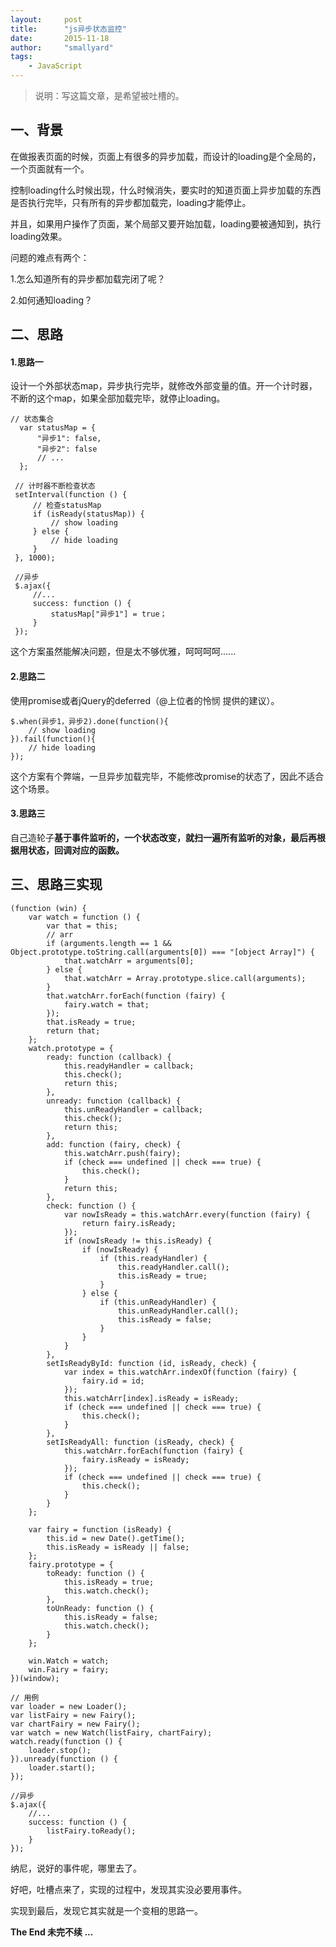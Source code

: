 ```yaml
---
layout:     post
title:      "js异步状态监控"
date:       2015-11-18
author:     "smallyard"
tags:
    - JavaScript
---
```


>说明：写这篇文章，是希望被吐槽的。

## 一、背景

在做报表页面的时候，页面上有很多的异步加载，而设计的loading是个全局的，一个页面就有一个。

控制loading什么时候出现，什么时候消失，要实时的知道页面上异步加载的东西是否执行完毕，只有所有的异步都加载完，loading才能停止。

并且，如果用户操作了页面，某个局部又要开始加载，loading要被通知到，执行loading效果。

问题的难点有两个：

1.怎么知道所有的异步都加载完闭了呢？

2.如何通知loading？


## 二、思路


#### 1.思路一

设计一个外部状态map，异步执行完毕，就修改外部变量的值。开一个计时器，不断的这个map，如果全部加载完毕，就停止loading。

```
// 状态集合
  var statusMap = {
      "异步1": false,
      "异步2": false
      // ...
  };
  
 // 计时器不断检查状态
 setInterval(function () {
     // 检查statusMap
     if (isReady(statusMap)) {
         // show loading
     } else {
         // hide loading
     }
 }, 1000);
 
 //异步
 $.ajax({
     //...
     success: function () {
         statusMap["异步1"] = true；
     }
 });

```

这个方案虽然能解决问题，但是太不够优雅，呵呵呵呵......

#### 2.思路二

使用promise或者jQuery的deferred（@上位者的怜悯 提供的建议）。

```
$.when(异步1，异步2).done(function(){
    // show loading
}).fail(function(){
    // hide loading
});
```

这个方案有个弊端，一旦异步加载完毕，不能修改promise的状态了，因此不适合这个场景。

#### 3.思路三

自己造轮子**基于事件监听的，一个状态改变，就扫一遍所有监听的对象，最后再根据用状态，回调对应的函数。**


## 三、思路三实现

```
(function (win) {
    var watch = function () {
        var that = this;
        // arr
        if (arguments.length == 1 && Object.prototype.toString.call(arguments[0]) === "[object Array]") {
            that.watchArr = arguments[0];
        } else {
            that.watchArr = Array.prototype.slice.call(arguments);
        }
        that.watchArr.forEach(function (fairy) {
            fairy.watch = that;
        });
        that.isReady = true;
        return that;
    };
    watch.prototype = {
        ready: function (callback) {
            this.readyHandler = callback;
            this.check();
            return this;
        },
        unready: function (callback) {
            this.unReadyHandler = callback;
            this.check();
            return this;
        },
        add: function (fairy, check) {
            this.watchArr.push(fairy);
            if (check === undefined || check === true) {
                this.check();
            }
            return this;
        },
        check: function () {
            var nowIsReady = this.watchArr.every(function (fairy) {
                return fairy.isReady;
            });
            if (nowIsReady != this.isReady) {
                if (nowIsReady) {
                    if (this.readyHandler) {
                        this.readyHandler.call();
                        this.isReady = true;
                    }
                } else {
                    if (this.unReadyHandler) {
                        this.unReadyHandler.call();
                        this.isReady = false;
                    }
                }
            }
        },
        setIsReadyById: function (id, isReady, check) {
            var index = this.watchArr.indexOf(function (fairy) {
                fairy.id = id;
            });
            this.watchArr[index].isReady = isReady;
            if (check === undefined || check === true) {
                this.check();
            }
        },
        setIsReadyAll: function (isReady, check) {
            this.watchArr.forEach(function (fairy) {
                fairy.isReady = isReady;
            });
            if (check === undefined || check === true) {
                this.check();
            }
        }
    };

    var fairy = function (isReady) {
        this.id = new Date().getTime();
        this.isReady = isReady || false;
    };
    fairy.prototype = {
        toReady: function () {
            this.isReady = true;
            this.watch.check();
        },
        toUnReady: function () {
            this.isReady = false;
            this.watch.check();
        }
    };

    win.Watch = watch;
    win.Fairy = fairy;
})(window);
```

```
// 用例
var loader = new Loader();
var listFairy = new Fairy();
var chartFairy = new Fairy();
var watch = new Watch(listFairy, chartFairy);
watch.ready(function () {
    loader.stop();
}).unready(function () {
    loader.start();
});

//异步
$.ajax({
    //...
    success: function () {
        listFairy.toReady();
    }
});
```

纳尼，说好的事件呢，哪里去了。

好吧，吐槽点来了，实现的过程中，发现其实没必要用事件。

实现到最后，发现它其实就是一个变相的思路一。

**The End 未完不续 ...**
